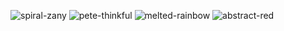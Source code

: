 ![spiral-zany](https://github.com/mkayrenee96/Peter-Thinkful-Porfolio/assets/162665573/df918153-dd0e-498c-9c41-cd71f6cbe42e)
![pete-thinkful](https://github.com/mkayrenee96/Peter-Thinkful-Porfolio/assets/162665573/13e49099-274b-4201-aa18-902f7ff4ceaf)
![melted-rainbow](https://github.com/mkayrenee96/Peter-Thinkful-Porfolio/assets/162665573/a99a91a8-78f3-4843-b346-b61383a7ae31)
![abstract-red](https://github.com/mkayrenee96/Peter-Thinkful-Porfolio/assets/162665573/339adad6-f2d7-455b-b1fb-cc132427211f)
